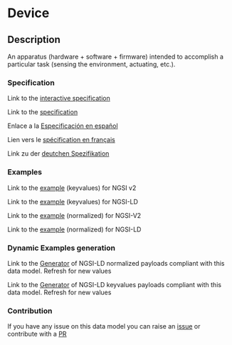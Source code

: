 # Device

## Description 

An apparatus (hardware + software + firmware) intended to accomplish a particular task (sensing the environment, actuating, etc.).
### Specification

Link to the [interactive specification](https://swagger.lab.fiware.org/?url=https://github.com/smart-data-models/dataModel.Device/blob/master/Device/swagger.yaml)

Link to the [specification](https://github.com/smart-data-models/dataModel.Device/blob/master/Device/doc/spec.md)

Enlace a la [Especificación en español](https://github.com/smart-data-models/dataModel.Device/blob/master/Device/doc/spec_ES.md)

Lien vers le [spécification en français](https://github.com/smart-data-models/dataModel.Device/blob/master/Device/doc/spec_FR.md)

Link zu der [deutchen Spezifikation](https://github.com/smart-data-models/dataModel.Device/blob/master/Device/doc/spec_DE.md)
### Examples

Link to the [example](https://github.com/smart-data-models/dataModel.Device/blob/master/Device/examples/example.json) (keyvalues) for NGSI v2

Link to the [example](https://github.com/smart-data-models/dataModel.Device/blob/master/Device/examples/example.jsonld) (keyvalues) for NGSI-LD

Link to the [example](https://github.com/smart-data-models/dataModel.Device/blob/master/Device/examples/example-normalized.json) (normalized) for NGSI-V2

Link to the [example](https://github.com/smart-data-models/dataModel.Device/blob/master/Device/examples/example-normalized.jsonld) (normalized) for NGSI-LD
### Dynamic Examples generation

Link to the [Generator](https://smartdatamodels.org/extra/ngsi-ld_generator_v0.92.php?schemaUrl=https://raw.githubusercontent.com/smart-data-models/dataModel.Device/master/Device/schema.json&email=info@smartdatamodels.org) of NGSI-LD normalized payloads compliant with this data model. Refresh for new values

Link to the [Generator](https://smartdatamodels.org/extra/ngsi-ld_generator_keyvalues_v0.92.php?schemaUrl=https://raw.githubusercontent.com/smart-data-models/dataModel.Device/master/Device/schema.json&email=info@smartdatamodels.org) of NGSI-LD keyvalues payloads compliant with this data model. Refresh for new values
### Contribution

 If you have any issue on this data model you can raise an [issue](https://github.com/smart-data-models/dataModel.Device/issues)  or contribute with a [PR](https://github.com/smart-data-models/dataModel.Device/pulls)